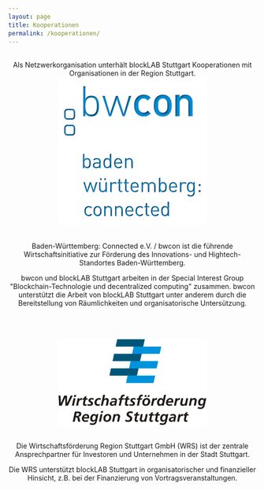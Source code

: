 ```yaml
---
layout: page
title: Kooperationen 
permalink: /kooperationen/
---
```


<div style="text-align: center;">

<br>
Als Netzwerkorganisation unterhält blockLAB Stuttgart Kooperationen mit Organisationen in der Region Stuttgart.

<a href="http://www.bwcon.de/">
  <img src="/assets/images/kooperationen/bwcon_logo.png">
</a>

<br>
<br>

Baden-Württemberg: Connected e.V. / bwcon ist die führende Wirtschaftsinitiative zur Förderung des Innovations- und Hightech-Standortes Baden-Württemberg.
<br>

bwcon und blockLAB Stuttgart arbeiten in der Special Interest Group "Blockchain-Technologie und decentralized computing" zusammen. bwcon unterstützt die Arbeit von blockLAB Stuttgart unter anderem durch die Bereitstellung von Räumlichkeiten und organisatorische Untersützung.

<br>
<br>
<br>

<a href="https://wrs.region-stuttgart.de/">
  <img src="/assets/images/kooperationen/wrs_logo.svg" style="width: 300px;">
</a>

<br>
<br>

Die Wirtschaftsförderung Region Stuttgart GmbH (WRS) ist der zentrale Ansprechpartner für Investoren und Unternehmen in der Stadt Stuttgart.
<br>

Die WRS unterstützt blockLAB Stuttgart in organisatorischer und finanzieller Hinsicht, z.B. bei der Finanzierung von Vortragsveranstaltungen.

</div>
